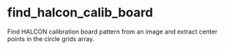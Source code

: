 # find_halcon_calib_board
Find HALCON calibration board pattern from an image and extract center points in the circle grids array.
